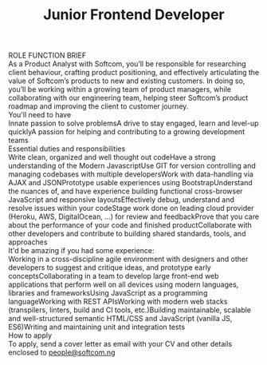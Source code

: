 ---
title:              Junior Frontend Developer
location:           Lagos
department:         Engineering
subunit:            Frontend
featured_image:     https://res.cloudinary.com/softcomux/image/upload/f_auto,q_auto/v1533917920/sfc/headers/opening-header.jpg
image_description:
body: |-
    #### ROLE FUNCTION BRIEF

    As a Product Analyst with Softcom, you’ll be responsible for researching client behaviour, crafting product positioning, and effectively articulating the value of Softcom’s products to new and existing customers. In doing so, you’ll be working within a growing team of product managers, while collaborating with our engineering team, helping steer Softcom’s product roadmap and improving the client to customer journey.

    #### You'll need to have
    - Innate passion to solve problems
    - A drive to stay engaged, learn and level-up quickly
    - A passion for helping and contributing to a growing development teams


    #### Essential duties and responsibilities
    1. Write clean, organized and well thought out code
    2. Have a strong understanding of the Modern Javascript
    3. Use GIT for version controlling and managing codebases with multiple developers
    4. Work with data-handling via AJAX and JSON
    5. Prototype usable experiences using Bootstrap
    6. Understand the nuances of, and have experience building functional cross-browser JavaScript and responsive layouts
    7. Effectively debug, understand and resolve issues within your code
    8. Stage work done on leading cloud provider (Heroku, AWS, DigitalOcean, …) for review and feedback
    9. Prove that you care about the performance of your code and finished product
    10. Collaborate with other developers and contribute to building shared standards, tools, and approaches
    
    #### It'd be amazing if you had some experience:
    - Working in a cross-discipline agile environment with designers and other developers to suggest and critique ideas, and prototype early concepts
    - Collaborating in a team to develop large front-end web applications that perform well on all devices using modern languages, libraries and frameworks
    - Using JavaScript as a programming language
    - Working with REST APIs
    - Working with modern web stacks (transpilers, linters, build and CI tools, etc.)
    - Building maintainable, scalable and well-structured semantic HTML/CSS and JavaScript (vanilla JS, ES6)
    - Writing and maintaining unit and integration tests

    #### How to apply
    To apply, send a cover letter as email with your CV and other details enclosed to [people@softcom.ng](//mailto:people@softcom.ng)
---